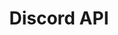 ---
credit:
- kuilin
featured: false
location: ECEB 3013
recording: ''
slides: discord.pdf
tags:
- misc
- web
- discord
time_close: ''
time_start: 2019-04-18T19:00:00.000000-05:00
title: Discord API
week_number: 13
---